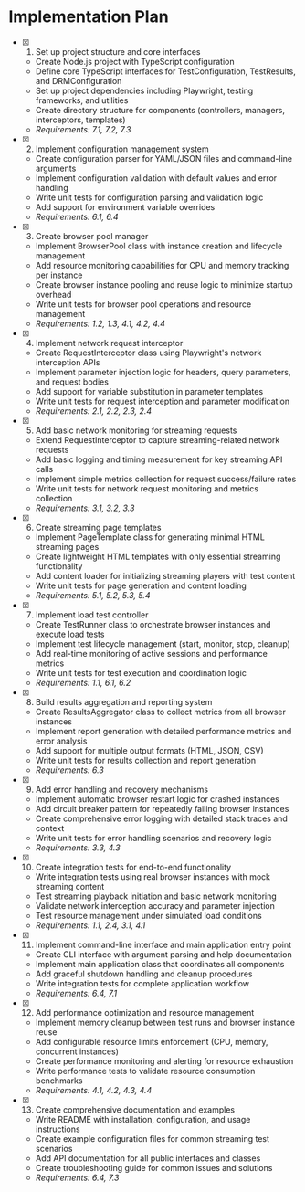 # Implementation Plan

- [x] 1. Set up project structure and core interfaces
  - Create Node.js project with TypeScript configuration
  - Define core TypeScript interfaces for TestConfiguration, TestResults, and DRMConfiguration
  - Set up project dependencies including Playwright, testing frameworks, and utilities
  - Create directory structure for components (controllers, managers, interceptors, templates)
  - _Requirements: 7.1, 7.2, 7.3_

- [x] 2. Implement configuration management system
  - Create configuration parser for YAML/JSON files and command-line arguments
  - Implement configuration validation with default values and error handling
  - Write unit tests for configuration parsing and validation logic
  - Add support for environment variable overrides
  - _Requirements: 6.1, 6.4_

- [x] 3. Create browser pool manager
  - Implement BrowserPool class with instance creation and lifecycle management
  - Add resource monitoring capabilities for CPU and memory tracking per instance
  - Create browser instance pooling and reuse logic to minimize startup overhead
  - Write unit tests for browser pool operations and resource management
  - _Requirements: 1.2, 1.3, 4.1, 4.2, 4.4_

- [x] 4. Implement network request interceptor
  - Create RequestInterceptor class using Playwright's network interception APIs
  - Implement parameter injection logic for headers, query parameters, and request bodies
  - Add support for variable substitution in parameter templates
  - Write unit tests for request interception and parameter modification
  - _Requirements: 2.1, 2.2, 2.3, 2.4_

- [x] 5. Add basic network monitoring for streaming requests
  - Extend RequestInterceptor to capture streaming-related network requests
  - Add basic logging and timing measurement for key streaming API calls
  - Implement simple metrics collection for request success/failure rates
  - Write unit tests for network request monitoring and metrics collection
  - _Requirements: 3.1, 3.2, 3.3_

- [x] 6. Create streaming page templates
  - Implement PageTemplate class for generating minimal HTML streaming pages
  - Create lightweight HTML templates with only essential streaming functionality
  - Add content loader for initializing streaming players with test content
  - Write unit tests for page generation and content loading
  - _Requirements: 5.1, 5.2, 5.3, 5.4_

- [x] 7. Implement load test controller
  - Create TestRunner class to orchestrate browser instances and execute load tests
  - Implement test lifecycle management (start, monitor, stop, cleanup)
  - Add real-time monitoring of active sessions and performance metrics
  - Write unit tests for test execution and coordination logic
  - _Requirements: 1.1, 6.1, 6.2_

- [x] 8. Build results aggregation and reporting system
  - Create ResultsAggregator class to collect metrics from all browser instances
  - Implement report generation with detailed performance metrics and error analysis
  - Add support for multiple output formats (HTML, JSON, CSV)
  - Write unit tests for results collection and report generation
  - _Requirements: 6.3_

- [x] 9. Add error handling and recovery mechanisms
  - Implement automatic browser restart logic for crashed instances
  - Add circuit breaker pattern for repeatedly failing browser instances
  - Create comprehensive error logging with detailed stack traces and context
  - Write unit tests for error handling scenarios and recovery logic
  - _Requirements: 3.3, 4.3_

- [x] 10. Create integration tests for end-to-end functionality
  - Write integration tests using real browser instances with mock streaming content
  - Test streaming playback initiation and basic network monitoring
  - Validate network interception accuracy and parameter injection
  - Test resource management under simulated load conditions
  - _Requirements: 1.1, 2.4, 3.1, 4.1_

- [x] 11. Implement command-line interface and main application entry point
  - Create CLI interface with argument parsing and help documentation
  - Implement main application class that coordinates all components
  - Add graceful shutdown handling and cleanup procedures
  - Write integration tests for complete application workflow
  - _Requirements: 6.4, 7.1_

- [x] 12. Add performance optimization and resource management
  - Implement memory cleanup between test runs and browser instance reuse
  - Add configurable resource limits enforcement (CPU, memory, concurrent instances)
  - Create performance monitoring and alerting for resource exhaustion
  - Write performance tests to validate resource consumption benchmarks
  - _Requirements: 4.1, 4.2, 4.3, 4.4_

- [x] 13. Create comprehensive documentation and examples
  - Write README with installation, configuration, and usage instructions
  - Create example configuration files for common streaming test scenarios
  - Add API documentation for all public interfaces and classes
  - Create troubleshooting guide for common issues and solutions
  - _Requirements: 6.4, 7.3_